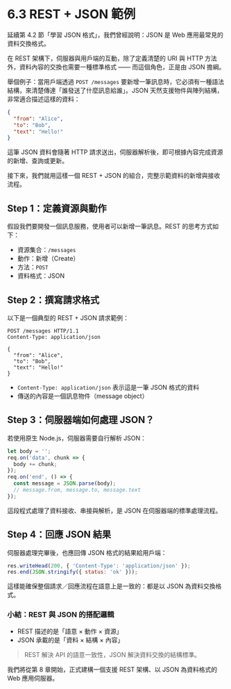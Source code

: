 # 6.3 REST + JSON 範例

延續第 4.2 節「學習 JSON 格式」，我們曾經說明：JSON 是 Web 應用最常見的資料交換格式。

在 REST 架構下，伺服器與用戶端的互動，除了定義清楚的 URI 與 HTTP 方法外，資料內容的交換也需要一種標準格式 —— 而這個角色，正是由 JSON 擔綱。

舉個例子：當用戶端透過 `POST /messages` 要新增一筆訊息時，它必須有一種語法結構，來清楚傳達「誰發送了什麼訊息給誰」。JSON 天然支援物件與陣列結構，非常適合描述這樣的資料：

```json
{
  "from": "Alice",
  "to": "Bob",
  "text": "Hello!"
}
```

這筆 JSON 資料會隨著 HTTP 請求送出，伺服器解析後，即可根據內容完成資源的新增、查詢或更新。

接下來，我們就用這樣一個 REST + JSON 的組合，完整示範資料的新增與接收流程。

## Step 1：定義資源與動作

假設我們要開發一個訊息服務，使用者可以新增一筆訊息。REST 的思考方式如下：

- 資源集合：`/messages`
- 動作：新增（Create）
- 方法：`POST`
- 資料格式：JSON

## Step 2：撰寫請求格式

以下是一個典型的 REST + JSON 請求範例：

```http
POST /messages HTTP/1.1
Content-Type: application/json

{
  "from": "Alice",
  "to": "Bob",
  "text": "Hello!"
}
```

- `Content-Type: application/json` 表示這是一筆 JSON 格式的資料
- 傳送的內容是一個訊息物件（message object）

## Step 3：伺服器端如何處理 JSON？

若使用原生 Node.js，伺服器需要自行解析 JSON：

```javascript
let body = '';
req.on('data', chunk => {
  body += chunk;
});
req.on('end', () => {
  const message = JSON.parse(body);
  // message.from, message.to, message.text
});
```

這段程式處理了資料接收、串接與解析，是 JSON 在伺服器端的標準處理流程。

## Step 4：回應 JSON 結果

伺服器處理完畢後，也應回傳 JSON 格式的結果給用戶端：

```javascript
res.writeHead(200, { 'Content-Type': 'application/json' });
res.end(JSON.stringify({ status: 'ok' }));
```

這樣能確保整個請求／回應流程在語意上是一致的：都是以 JSON 為資料交換格式。

### 小結：REST 與 JSON 的搭配邏輯

- REST 描述的是「語意 × 動作 × 資源」
- JSON 承載的是「資料 × 結構 × 內容」

> REST 解決 API 的語意一致性，JSON 解決資料交換的結構標準。

我們將從第 8 章開始，正式建構一個支援 REST 架構、以 JSON 為資料格式的 Web 應用伺服器。
